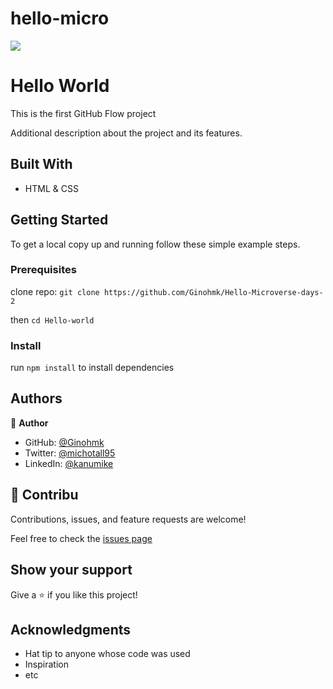 # hello-micro

![](https://img.shields.io/badge/Microverse-blueviolet)

# Hello World

This is the first GitHub Flow project

Additional description about the project and its features.

## Built With

- HTML & CSS

## Getting Started

To get a local copy up and running follow these simple example steps.

### Prerequisites

clone repo: `git clone https://github.com/Ginohmk/Hello-Microverse-days-2`

then
`cd Hello-world`

### Install

run `npm install` to install dependencies

## Authors

👤 **Author**

- GitHub: [@Ginohmk](https://github.com/Ginohmk)
- Twitter: [@michotall95](https://www.twitter.com/michotall95)
- LinkedIn: [@kanumike](https://www.linkedin.com/in/kanumike/)

## 🤝 Contribu

Contributions, issues, and feature requests are welcome!

Feel free to check the [issues page](../../issues/)

## Show your support

Give a ⭐️ if you like this project!

## Acknowledgments

- Hat tip to anyone whose code was used
- Inspiration
- etc